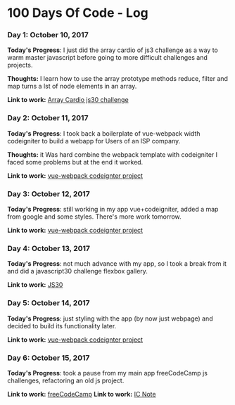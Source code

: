 # 100 Days Of Code - Log

### Day 1: October 10, 2017 

**Today's Progress**: I just did the array cardio of js3 challenge as a way to warm master javascript before going to
more difficult challenges and projects.

**Thoughts:** I learn how to use the array prototype methods reduce, filter and map turns a lst of node elements in an array.

**Link to work:** [Array Cardio js30 challenge](https://github.com/jesusantguerrero/JavaScript30)

### Day 2: October 11, 2017 

**Today's Progress**:  I took back a boilerplate of vue-webpack width codeigniter to build a webapp for Users of an ISP company.

**Thoughts:** it Was hard combine the webpack template with codeigniter I faced some problems but at the end it worked.

**Link to work:** [vue-webpack codeignter project](https://github.com/jesusantguerrero/ics-concept-page)

### Day 3: October 12, 2017 

**Today's Progress**: still working in my app vue+codeigniter, added a map from google and some styles. There's more work tomorrow.

**Link to work:** [vue-webpack codeignter project](https://github.com/jesusantguerrero/ics-concept-page)



### Day 4: October 13, 2017 

**Today's Progress**: not much advance with my app, so I took a break from it and did a javascript30 challenge flexbox gallery.

**Link to work:** [JS30](https://github.com/jesusantguerrero/JavaScript30)

### Day 5: October 14, 2017 

**Today's Progress**: just styling with the app (by now just webpage) and decided to build its functionality later.

**Link to work:** [vue-webpack codeignter project](https://github.com/jesusantguerrero/ics-concept-page)

### Day 6: October 15, 2017 

**Today's Progress**: took a pause from my main app freeCodeCamp js challenges, refactoring an old js project.

**Link to work:** [freeCodeCamp](https://www.freecodecamp.org/jesusantguerrero)
**Link to work:** [IC Note](https://github.com/jesusantguerrero/icnote/releases)